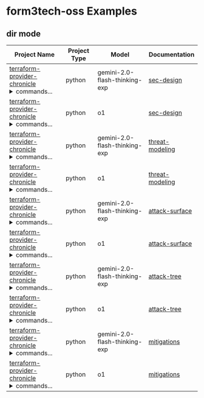 # form3tech-oss Examples

## dir mode

| Project Name | Project Type | Model | Documentation |
| --- | --- | --- | --- |
| [terraform-provider-chronicle](https://github.com/form3tech-oss/terraform-provider-chronicle)<br/><details><summary>commands...</summary>```bash python ai_security_analyzer/app.py dir -t ../terraform-provider-chronicle/ -v -o examples/form3tech-oss/dir-sec-design-terraform-provider-chronicle-gemini-2.0-flash-thinking-exp.md --agent-model gemini-2.0-flash-thinking-exp --agent-temperature 0 --agent-prompt-type sec-design --agent-provider google -p go --include **/*.tf,**/*.tmpl,**/GNUmakefile```</details> | python | gemini-2.0-flash-thinking-exp | [sec-design](dir-sec-design-terraform-provider-chronicle-gemini-2.0-flash-thinking-exp.md) |
| [terraform-provider-chronicle](https://github.com/form3tech-oss/terraform-provider-chronicle)<br/><details><summary>commands...</summary>```bash python ai_security_analyzer/app.py dir -t ../terraform-provider-chronicle/ -v -o examples/form3tech-oss/dir-sec-design-terraform-provider-chronicle-o1.md --agent-model o1 --agent-temperature 1 --agent-prompt-type sec-design --agent-provider openai -p go --include **/*.tf,**/*.tmpl,**/GNUmakefile```</details> | python | o1 | [sec-design](dir-sec-design-terraform-provider-chronicle-o1.md) |
| [terraform-provider-chronicle](https://github.com/form3tech-oss/terraform-provider-chronicle)<br/><details><summary>commands...</summary>```bash python ai_security_analyzer/app.py dir -t ../terraform-provider-chronicle/ -v -o examples/form3tech-oss/dir-threat-modeling-terraform-provider-chronicle-gemini-2.0-flash-thinking-exp.md --agent-model gemini-2.0-flash-thinking-exp --agent-temperature 0 --agent-prompt-type threat-modeling --agent-provider google -p go --include **/*.tf,**/*.tmpl,**/GNUmakefile```</details> | python | gemini-2.0-flash-thinking-exp | [threat-modeling](dir-threat-modeling-terraform-provider-chronicle-gemini-2.0-flash-thinking-exp.md) |
| [terraform-provider-chronicle](https://github.com/form3tech-oss/terraform-provider-chronicle)<br/><details><summary>commands...</summary>```bash python ai_security_analyzer/app.py dir -t ../terraform-provider-chronicle/ -v -o examples/form3tech-oss/dir-threat-modeling-terraform-provider-chronicle-o1.md --agent-model o1 --agent-temperature 1 --agent-prompt-type threat-modeling --agent-provider openai -p go --include **/*.tf,**/*.tmpl,**/GNUmakefile```</details> | python | o1 | [threat-modeling](dir-threat-modeling-terraform-provider-chronicle-o1.md) |
| [terraform-provider-chronicle](https://github.com/form3tech-oss/terraform-provider-chronicle)<br/><details><summary>commands...</summary>```bash python ai_security_analyzer/app.py dir -t ../terraform-provider-chronicle/ -v -o examples/form3tech-oss/dir-attack-surface-terraform-provider-chronicle-gemini-2.0-flash-thinking-exp.md --agent-model gemini-2.0-flash-thinking-exp --agent-temperature 0 --agent-prompt-type attack-surface --agent-provider google -p go --include **/*.tf,**/*.tmpl,**/GNUmakefile```</details> | python | gemini-2.0-flash-thinking-exp | [attack-surface](dir-attack-surface-terraform-provider-chronicle-gemini-2.0-flash-thinking-exp.md) |
| [terraform-provider-chronicle](https://github.com/form3tech-oss/terraform-provider-chronicle)<br/><details><summary>commands...</summary>```bash python ai_security_analyzer/app.py dir -t ../terraform-provider-chronicle/ -v -o examples/form3tech-oss/dir-attack-surface-terraform-provider-chronicle-o1.md --agent-model o1 --agent-temperature 1 --agent-prompt-type attack-surface --agent-provider openai -p go --include **/*.tf,**/*.tmpl,**/GNUmakefile```</details> | python | o1 | [attack-surface](dir-attack-surface-terraform-provider-chronicle-o1.md) |
| [terraform-provider-chronicle](https://github.com/form3tech-oss/terraform-provider-chronicle)<br/><details><summary>commands...</summary>```bash python ai_security_analyzer/app.py dir -t ../terraform-provider-chronicle/ -v -o examples/form3tech-oss/dir-attack-tree-terraform-provider-chronicle-gemini-2.0-flash-thinking-exp.md --agent-model gemini-2.0-flash-thinking-exp --agent-temperature 0 --agent-prompt-type attack-tree --agent-provider google -p go --include **/*.tf,**/*.tmpl,**/GNUmakefile```</details> | python | gemini-2.0-flash-thinking-exp | [attack-tree](dir-attack-tree-terraform-provider-chronicle-gemini-2.0-flash-thinking-exp.md) |
| [terraform-provider-chronicle](https://github.com/form3tech-oss/terraform-provider-chronicle)<br/><details><summary>commands...</summary>```bash python ai_security_analyzer/app.py dir -t ../terraform-provider-chronicle/ -v -o examples/form3tech-oss/dir-attack-tree-terraform-provider-chronicle-o1.md --agent-model o1 --agent-temperature 1 --agent-prompt-type attack-tree --agent-provider openai -p go --include **/*.tf,**/*.tmpl,**/GNUmakefile```</details> | python | o1 | [attack-tree](dir-attack-tree-terraform-provider-chronicle-o1.md) |
| [terraform-provider-chronicle](https://github.com/form3tech-oss/terraform-provider-chronicle)<br/><details><summary>commands...</summary>```bash python ai_security_analyzer/app.py dir -t ../terraform-provider-chronicle/ -v -o examples/form3tech-oss/dir-mitigations-terraform-provider-chronicle-gemini-2.0-flash-thinking-exp.md --agent-model gemini-2.0-flash-thinking-exp --agent-temperature 0 --agent-prompt-type mitigations --agent-provider google -p go --include **/*.tf,**/*.tmpl,**/GNUmakefile```</details> | python | gemini-2.0-flash-thinking-exp | [mitigations](dir-mitigations-terraform-provider-chronicle-gemini-2.0-flash-thinking-exp.md) |
| [terraform-provider-chronicle](https://github.com/form3tech-oss/terraform-provider-chronicle)<br/><details><summary>commands...</summary>```bash python ai_security_analyzer/app.py dir -t ../terraform-provider-chronicle/ -v -o examples/form3tech-oss/dir-mitigations-terraform-provider-chronicle-o1.md --agent-model o1 --agent-temperature 1 --agent-prompt-type mitigations --agent-provider openai -p go --include **/*.tf,**/*.tmpl,**/GNUmakefile```</details> | python | o1 | [mitigations](dir-mitigations-terraform-provider-chronicle-o1.md) |
